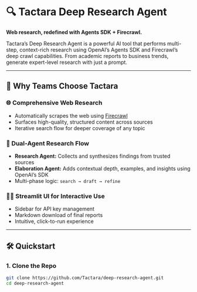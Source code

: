 # 🔍 Tactara Deep Research Agent

**Web research, redefined with Agents SDK + Firecrawl.**

Tactara’s Deep Research Agent is a powerful AI tool that performs multi-step, context-rich research using OpenAI’s Agents SDK and Firecrawl’s deep crawl capabilities. From academic reports to business trends, generate expert-level research with just a prompt.

---

## 🚀 Why Teams Choose Tactara

### 🌐 Comprehensive Web Research
- Automatically scrapes the web using [Firecrawl](https://firecrawl.dev)
- Surfaces high-quality, structured content across sources
- Iterative search flow for deeper coverage of any topic

### 🤖 Dual-Agent Research Flow
- **Research Agent:** Collects and synthesizes findings from trusted sources  
- **Elaboration Agent:** Adds contextual depth, examples, and insights using OpenAI’s SDK  
- Multi-phase logic: `search → draft → refine`

### 🧑‍💻 Streamlit UI for Interactive Use
- Sidebar for API key management  
- Markdown download of final reports  
- Intuitive, click-to-run experience

---

## 🛠️ Quickstart

### 1. Clone the Repo

```bash
git clone https://github.com/Tactara/deep-research-agent.git
cd deep-research-agent
